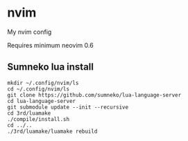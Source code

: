 # nvim
My nvim config

Requires minimum neovim 0.6

## Sumneko lua install 
```
mkdir ~/.config/nvim/ls 
cd ~/.config/nvim/ls
git clone https://github.com/sumneko/lua-language-server
cd lua-language-server
git submodule update --init --recursive
cd 3rd/luamake
./compile/install.sh
cd ../..
./3rd/luamake/luamake rebuild
```

